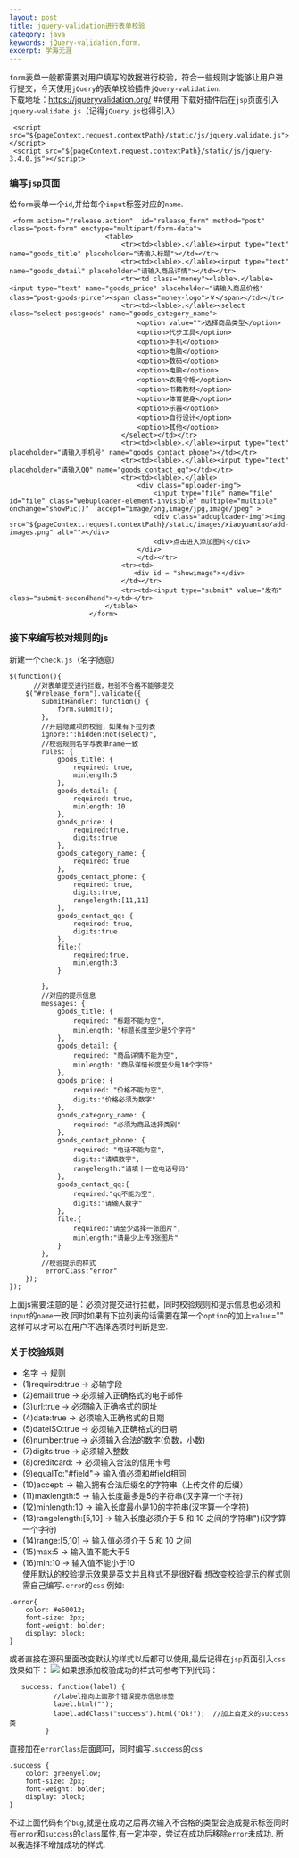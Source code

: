 ```yaml
---
layout: post
title: jquery-validation进行表单校验
category: java
keywords: jQuery-validation,form.
excerpt: 学海无涯
---
```

`form`表单一般都需要对用户填写的数据进行校验，符合一些规则才能够让用户进行提交，今天使用`jQuery`的表单校验插件`jQuery-validation`.</br>
下载地址：https://jqueryvalidation.org/
##使用
下载好插件后在`jsp`页面引入`jquery-validate.js`（记得`jQuery.js`也得引入）
```
 <script src="${pageContext.request.contextPath}/static/js/jquery.validate.js"></script>
 <script src="${pageContext.request.contextPath}/static/js/jquery-3.4.0.js"></script>
 ```
### 编写`jsp`页面
给`form`表单一个`id`,并给每个`input`标签对应的`name`.
```
 <form action="/release.action"  id="release_form" method="post" class="post-form" enctype="multipart/form-data">
                        <table>
                            <tr><td><lable>.</lable><input type="text" name="goods_title" placeholder="请输入标题"></td></tr>
                            <tr><td><lable>.</lable><input type="text" name="goods_detail" placeholder="请输入商品详情"></td></tr>
                            <tr><td class="money"><lable>.</lable><input type="text" name="goods_price" placeholder="请输入商品价格" class="post-goods-pirce"><span class="money-logo">￥</span></td></tr>
                            <tr><td><lable>.</lable><select class="select-postgoods" name="goods_category_name">
                                <option value="">选择商品类型</option>
                                <option>代步工具</option>
                                <option>手机</option>
                                <option>电脑</option>
                                <option>数码</option>
                                <option>电脑</option>
                                <option>衣鞋伞帽</option>
                                <option>书籍教材</option>
                                <option>体育健身</option>
                                <option>乐器</option>
                                <option>自行设计</option>
                                <option>其他</option>
                            </select></td></tr>
                            <tr><td><lable>.</lable><input type="text" placeholder="请输入手机号" name="goods_contact_phone"></td></tr>
                            <tr><td><lable>.</lable><input type="text" placeholder="请输入QQ" name="goods_contact_qq"></td></tr>
                            <tr><td><lable>.</lable>
                                <div class="uploader-img">
                                    <input type="file" name="file" id="file" class="webuploader-element-invisible" multiple="multiple" onchange="showPic()"  accept="image/png,image/jpg,image/jpeg" >
                                    <div class="adduploader-img"><img src="${pageContext.request.contextPath}/static/images/xiaoyuantao/add-images.png" alt=""></div>
                                    <div>点击进入添加图片</div>
                                </div>
                                </td></tr>
                            <tr><td>
                               <div id = "showimage"></div>
                            </td></tr>
                            <tr><td><input type="submit" value="发布" class="submit-secondhand"></td></tr>
                        </table>
                    </form>
```
### 接下来编写校对规则的js
新建一个`check.js`（名字随意）
```
$(function(){
      //对表单提交进行拦截，校验不合格不能够提交
    $("#release_form").validate({
        submitHandler: function() {
            form.submit();
        },
        //开启隐藏项的校验，如果有下拉列表
        ignore:":hidden:not(select)",
        //校验规则名字与表单name一致
        rules: {
            goods_title: {
                required: true,
                minlength:5
            },
            goods_detail: {
                required: true,
                minlength: 10
            },
            goods_price: {
                required:true,
                digits:true
            },
            goods_category_name: {
                required: true
            },
            goods_contact_phone: {
                required: true,
                digits:true,
                rangelength:[11,11]
            },
            goods_contact_qq: {
                required: true,
                digits:true
            },
            file:{
                required:true,
                minlength:3
            }

        },
        //对应的提示信息
        messages: {
            goods_title: {
                required: "标题不能为空",
                minlength: "标题长度至少是5个字符"
            },
            goods_detail: {
                required: "商品详情不能为空",
                minlength: "商品详情长度至少是10个字符"
            },
            goods_price: {
                required: "价格不能为空",
                digits:"价格必须为数字"
            },
            goods_category_name: {
                required: "必须为商品选择类别"
            },
            goods_contact_phone: {
                required: "电话不能为空",
                digits:"请填数字",
                rangelength:"请填十一位电话号码"
            },
            goods_contact_qq:{
                required:"qq不能为空",
                digits:"请输入数字"
            },
            file:{
                required:"请至少选择一张图片",
                minlength:"请最少上传3张图片"
            }
        },
        //校验提示的样式
         errorClass:"error"
    });
});
```
上面js需要注意的是：必须对提交进行拦截，同时校验规则和提示信息也必须和`input`的`name`一致.同时如果有下拉列表的话需要在第一个`option`的加上`value`=""
这样可以才可以在用户不选择选项时判断是空.
### 关于校验规则
* 名字               ->                 规则                                   
* (1)required:true   ->                必输字段                                  
* (2)email:true      ->                必须输入正确格式的电子邮件                  
* (3)url:true        ->                必须输入正确格式的网址                      
* (4)date:true       ->                必须输入正确格式的日期                      
* (5)dateISO:true    ->                必须输入正确格式的日期                      
* (6)number:true     ->                必须输入合法的数字(负数，小数)               
* (7)digits:true     ->                必须输入整数                                
* (8)creditcard:     ->                必须输入合法的信用卡号                      
* (9)equalTo:"#field"->                输入值必须和#field相同                       
* (10)accept:        ->                输入拥有合法后缀名的字符串（上传文件的后缀）   
* (11)maxlength:5    ->                输入长度最多是5的字符串(汉字算一个字符)       
* (12)minlength:10   ->                输入长度最小是10的字符串(汉字算一个字符)      
* (13)rangelength:[5,10] ->            输入长度必须介于 5 和 10 之间的字符串")(汉字算一个字符)
* (14)range:[5,10]   ->                输入值必须介于 5 和 10 之间                     
* (15)max:5          ->                输入值不能大于5 
* (16)min:10         ->                输入值不能小于10</br>
使用默认的校验提示效果是英文并且样式不是很好看
想改变校验提示的样式则需自己编写`.erro`r的`css`
例如:
```
.error{
    color: #e60012;
    font-size: 2px;
    font-weight: bolder;
    display: block;
}
```
或者直接在源码里面改变默认的样式以后都可以使用,最后记得在`jsp`页面引入`css`
效果如下：
![](https://github.com/Apathyyi/Apathyyi.github.io/blob/master/image/jquery-validation.png)
如果想添加校验成功的样式可参考下列代码：
```
   success: function(label) {
           //label指向上面那个错误提示信息标签
           label.html("");
           label.addClass("success").html("Ok!");  //加上自定义的success类
         }
```
直接加在`errorClass`后面即可，同时编写`.success`的`css`
```
.success {
    color: greenyellow;
    font-size: 2px;
    font-weight: bolder;
    display: block;
}
```
不过上面代码有个`bug`,就是在成功之后再次输入不合格的类型会造成提示标签同时有`error`和`success`的`class`属性,有一定冲突，尝试在成功后移除`error`未成功.
所以我选择不增加成功的样式.


